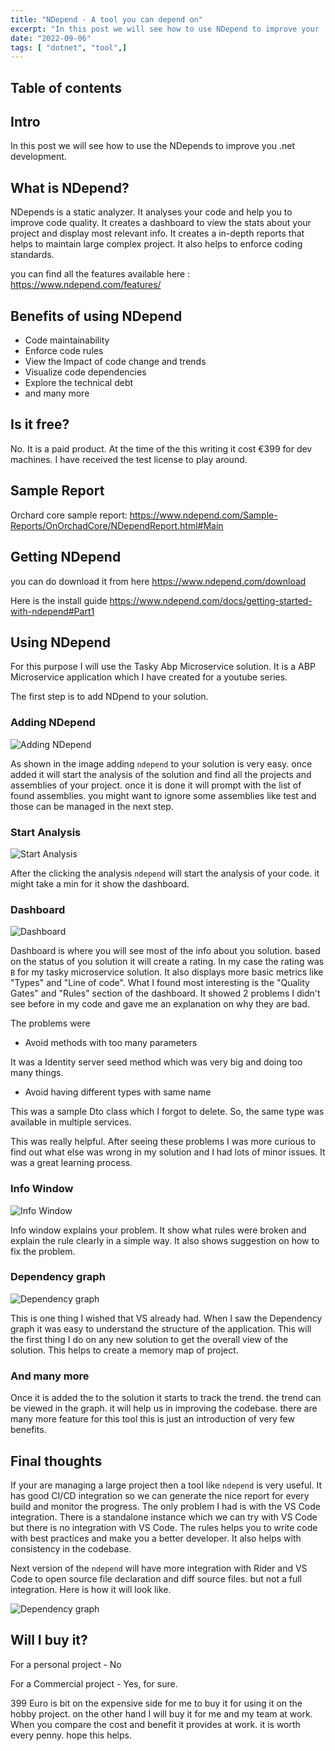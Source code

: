 ```yaml
---
title: "NDepend - A tool you can depend on"
excerpt: "In this post we will see how to use NDepend to improve your .net development."
date: "2022-09-06"
tags: [ "dotnet", "tool",]
---
```


## Table of contents

## Intro

In this post we will see how to use the NDepends to improve you .net development.

## What is NDepend?

NDepends is a static analyzer. It analyses your code and help you to improve code quality. It creates a dashboard to view the stats about your project and display most relevant info. It creates a in-depth reports that helps to maintain large complex project. It also helps to enforce coding standards.

you can find all the features available here : <https://www.ndepend.com/features/>

## Benefits of using NDepend

- Code maintainability
- Enforce code rules
- View the Impact of code change and trends
- Visualize code dependencies
- Explore the technical debt
- and many more

## Is it free?

No. It is a paid product. At the time of the this writing it cost €399 for dev machines. I have received the test license to play around.

## Sample Report

Orchard core sample report: <https://www.ndepend.com/Sample-Reports/OnOrchadCore/NDependReport.html#Main>

## Getting NDepend

you can do download it from here <https://www.ndepend.com/download>

Here is the install guide <https://www.ndepend.com/docs/getting-started-with-ndepend#Part1>

## Using NDepend

For this purpose I will use the Tasky Abp Microservice solution. It is a ABP Microservice application which I have created for a youtube series.

The first step is to add NDpend to your solution.

### Adding NDepend

![Adding NDepend](/assets/posts/ndepend/ndepend1.png)

As shown in the image adding `ndepend` to your solution is very easy. once added it will start the analysis of the solution and find all the projects and assemblies of your project. once it is done it will prompt with the list of found assemblies. you might want to ignore some assemblies like test and those can be managed in the next step.

### Start Analysis

![Start Analysis](/assets/posts/ndepend/ndepend2.png)

After the clicking the analysis `ndepend` will start the analysis of your code. it might take a min for it show the dashboard.

### Dashboard

![Dashboard](/assets/posts/ndepend/ndepend3.png)

Dashboard is where you will see most of the info about you solution. based on the status of you solution it will create a rating. In my case the rating was `B` for my tasky microservice solution. It also displays more basic metrics like "Types" and "Line of code". What I found most interesting is the "Quality Gates" and "Rules" section of the dashboard. It showed 2 problems I didn't see before in my code and gave me an explanation on why they are bad.

The problems were

- Avoid methods with too many parameters

It was a Identity server seed method which was very big and doing too many things.

- Avoid having different types with same name

This was a sample Dto class which I forgot to delete. So, the same type was available in multiple services.

This was really helpful. After seeing these problems I was more curious to find out what else was wrong in my solution and I had lots of minor issues. It was a great learning process.

### Info Window

![Info Window](/assets/posts/ndepend/ndepend4.png)

Info window explains your problem. It show what rules were broken and explain the rule clearly in a simple way. It also shows suggestion on how to fix the problem.

### Dependency graph

![Dependency graph](/assets/posts/ndepend/ndepend5.png)

This is one thing I wished that VS already had. When I saw the Dependency graph it was easy to understand the structure of the application. This will the first thing I do on any new solution to get the overall view of the solution. This helps to create a memory map of project.

### And many more

Once it is added the to the solution it starts to track the trend. the trend can be viewed in the graph. it will help us in improving the codebase. there are many more feature for this tool this is just an introduction of very few benefits.

## Final thoughts

If your are managing a large project then a tool like `ndepend` is very useful. It has good CI/CD integration so we can generate the nice report for every build and monitor the progress. The only problem I had is with the VS Code integration. There is a standalone instance which we can try with VS Code but there is no integration with VS Code. The rules helps you to write code with best practices and make you a better developer. It also helps with consistency in the codebase.

Next version of the `ndepend` will have more integration with Rider and VS Code to open source file declaration and diff source files. but not a full integration. Here is how it will look like.

![Dependency graph](/assets/posts/ndepend/ndepend6.png)

## Will I buy it?

For a personal project - No

For a Commercial project - Yes, for sure.

399 Euro is bit on the expensive side for me to buy it for using it on the hobby project. on the other hand I will buy it for me and my team at work. When you compare the cost and benefit it provides at work. it is worth every penny. hope this helps.

